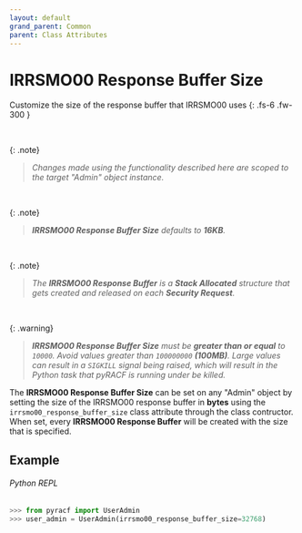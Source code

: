 ```yaml
---
layout: default
grand_parent: Common
parent: Class Attributes
---
```


# IRRSMO00 Response Buffer Size

Customize the size of the response buffer that IRRSMO00 uses
{: .fs-6 .fw-300 }

&nbsp;

{: .note}
> _Changes made using the functionality described here are scoped to the target "Admin" object instance._

&nbsp;

{: .note}
> _**IRRSMO00 Response Buffer Size** defaults to **16KB**._

&nbsp;

{: .note}
> _The **IRRSMO00 Response Buffer** is a **Stack Allocated** structure that gets created and released on each **Security Request**._

&nbsp;

{: .warning}
> _**IRRSMO00 Response Buffer Size** must be **greater than or equal** to `10000`. Avoid values greater than `100000000` **(100MB)**. Large values can result in a `SIGKILL` signal being raised, which will result in the Python task that pyRACF is running under be killed._

The **IRRSMO00 Response Buffer Size** can be set on any "Admin" object by setting the size of the IRRSMO00 response buffer in **bytes** using the `irrsmo00_response_buffer_size` class attribute through the class contructor. When set, every **IRRSMO00 Response Buffer** will be created with the size that is specified.

## Example

###### Python REPL
```python
>>> from pyracf import UserAdmin
>>> user_admin = UserAdmin(irrsmo00_response_buffer_size=32768)
```